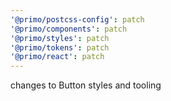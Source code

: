 ```yaml
---
'@primo/postcss-config': patch
'@primo/components': patch
'@primo/styles': patch
'@primo/tokens': patch
'@primo/react': patch
---
```


changes to Button styles and tooling
